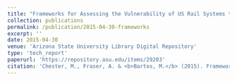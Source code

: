 ```yaml
---
title: "Frameworks for Assessing the Vulnerability of US Rail Systems to Flooding and Extreme Heat"
collection: publications
permalink: /publication/2015-04-30-frameworks
excerpt: ''
date: 2015-04-30
venue: 'Arizona State University Library Digital Repository'
type: 'tech_report'
paperurl: 'https://repository.asu.edu/items/29203'
citation: 'Chester, M., Fraser, A. & <b>Bartos, M.</b> (2015). Frameworks for Assessing the Vulnerability of US Rail Systems to Flooding and Extreme Heat. Working Paper Series. Stock Number: ASU-SSEBE-CESEM-2015-RPR-001'
---
```


<!-- This paper is about the number 1. The number 2 is left for future work. -->

<!-- [Download paper here](http://academicpages.github.io/files/paper1.pdf) -->

<!-- Recommended citation: Your Name, You. (2009). "Paper Title Number 1." <i>Journal 1</i>. 1(1). -->
